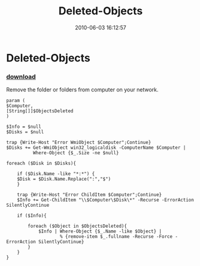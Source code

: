 ﻿---
pid:            1896
poster:         Angel-Keeper
title:          Deleted-Objects
date:           2010-06-03 16:12:57
format:         posh
parent:         0
parent:         0

---

# Deleted-Objects

### [download](1896.ps1)

Remove the folder or folders from computer on your network.

```posh
param (
$Computer,
[String[]]$ObjectsDeleted
)

$Info = $null
$Disks = $null

trap {Write-Host "Error WmiObject $Computer";Continue}
$Disks += Get-WmiObject win32_logicaldisk -ComputerName $Computer | 
		  Where-Object {$_.Size -ne $null}

foreach ($Disk in $Disks){
	
	if ($Disk.Name -like "*:*") {
	$Disk = $Disk.Name.Replace(":","$")
	}
	
	trap {Write-Host "Error ChildItem $Computer";Continue}
	$Info += Get-ChildItem "\\$Computer\$Disk\*" -Recurse -ErrorAction SilentlyContinue
		
	if ($Info){
		
		foreach ($Object in $ObjectsDeleted){
			$Info | Where-Object {$_.Name -like $Object} | 
					% {remove-item $_.fullname -Recurse -Force -ErrorAction SilentlyContinue}
		}
	}
}
```
